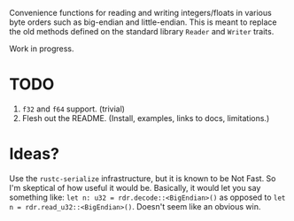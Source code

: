 Convenience functions for reading and writing integers/floats in various byte
orders such as big-endian and little-endian. This is meant to replace the old
methods defined on the standard library `Reader` and `Writer` traits.

Work in progress.


TODO
====
1. `f32` and `f64` support. (trivial)
2. Flesh out the README. (Install, examples, links to docs, limitations.)


Ideas?
======
Use the `rustc-serialize` infrastructure, but it is known to be Not Fast. So
I'm skeptical of how useful it would be. Basically, it would let you say
something like: `let n: u32 = rdr.decode::<BigEndian>()` as opposed to
`let n = rdr.read_u32::<BigEndian>()`. Doesn't seem like an obvious win.
